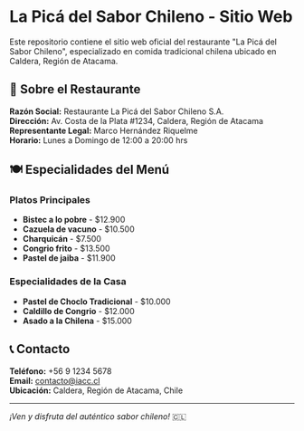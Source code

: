 # La Picá del Sabor Chileno - Sitio Web

Este repositorio contiene el sitio web oficial del restaurante "La Picá del Sabor Chileno", especializado en comida tradicional chilena ubicado en Caldera, Región de Atacama.

## 🏢 Sobre el Restaurante

**Razón Social:** Restaurante La Picá del Sabor Chileno S.A.  
**Dirección:** Av. Costa de la Plata #1234, Caldera, Región de Atacama  
**Representante Legal:** Marco Hernández Riquelme  
**Horario:** Lunes a Domingo de 12:00 a 20:00 hrs

## 🍽️ Especialidades del Menú

### Platos Principales
- **Bistec a lo pobre** - $12.900
- **Cazuela de vacuno** - $10.500
- **Charquicán** - $7.500
- **Congrio frito** - $13.500
- **Pastel de jaiba** - $11.900

### Especialidades de la Casa
- **Pastel de Choclo Tradicional** - $10.000
- **Caldillo de Congrio** - $12.000
- **Asado a la Chilena** - $15.000

## 📞 Contacto

**Teléfono:** +56 9 1234 5678  
**Email:** contacto@iacc.cl  
**Ubicación:** Caldera, Región de Atacama, Chile

---

*¡Ven y disfruta del auténtico sabor chileno!* 🇨🇱
